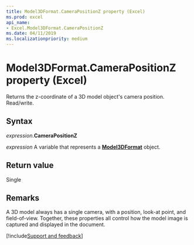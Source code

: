 ```yaml
---
title: Model3DFormat.CameraPositionZ property (Excel)
ms.prod: excel
api_name:
- Excel.Model3DFormat.CameraPositionZ
ms.date: 04/11/2019
ms.localizationpriority: medium
---
```



# Model3DFormat.CameraPositionZ property (Excel)

Returns the z-coordinate of a 3D model object's camera position. Read/write.

## Syntax

_expression_.**CameraPositionZ**

_expression_ A variable that represents a **[Model3DFormat](Excel.Model3DFormat.md)** object.


## Return value

Single



## Remarks

A 3D model always has a single camera, with a position, look-at point, and field-of-view. Together, these properties all control how the model image is captured and displayed in the document.



[!include[Support and feedback](~/includes/feedback-boilerplate.md)]